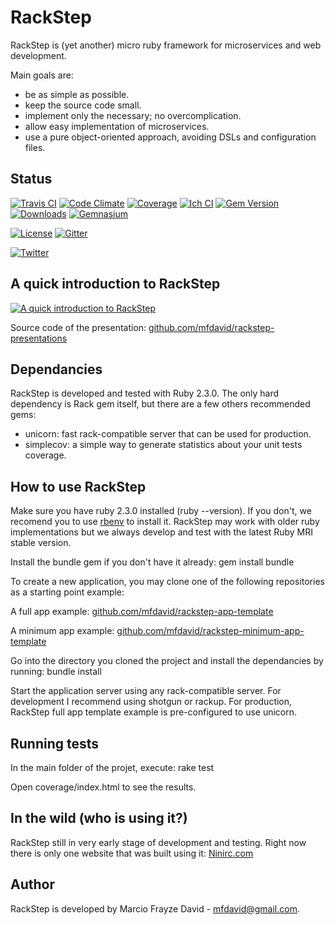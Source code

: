 # RackStep

RackStep is (yet another) micro ruby framework for microservices and web development.

Main goals are:
- be as simple as possible.
- keep the source code small.
- implement only the necessary; no overcomplication.
- allow easy implementation of microservices.
- use a pure object-oriented approach, avoiding DSLs and configuration files.


## Status

[![Travis CI](https://api.travis-ci.org/mfdavid/rackstep.svg)](https://travis-ci.org/mfdavid/rackstep)
[![Code Climate](https://codeclimate.com/github/mfdavid/rackstep/badges/gpa.svg)](https://codeclimate.com/github/mfdavid/rackstep)
[![Coverage](https://codeclimate.com/github/mfdavid/rackstep/badges/coverage.svg)](https://codeclimate.com/github/mfdavid/rackstep)
[![Ich CI](http://inch-ci.org/github/mfdavid/rackstep.png)](http://inch-ci.org/github/mfdavid/rackstep)
[![Gem Version](https://badge.fury.io/rb/rackstep.svg)](https://badge.fury.io/rb/rackstep)
[![Downloads](http://ruby-gem-downloads-badge.herokuapp.com/rackstep?type=total&color=brightgreen)](https://rubygems.org/gems/rackstep)
[![Gemnasium](https://gemnasium.com/mfdavid/rackstep.svg)](https://gemnasium.com/mfdavid/rackstep)

[![License](https://img.shields.io/badge/license-MIT-brightgreen.svg)](https://github.com/mfdavid/rackstep/blob/master/LICENSE)
[![Gitter](https://img.shields.io/gitter/room/nwjs/nw.js.svg)](https://gitter.im/mfdavid/rackstep)

[![Twitter](https://img.shields.io/twitter/follow/rackstep.svg?style=social)](https://twitter.com/rackstep)

## A quick introduction to RackStep

[![A quick introduction to RackStep](http://img.youtube.com/vi/MFJut9t5ZLw/0.jpg)](https://www.youtube.com/watch?v=MFJut9t5ZLw "A quick introduction to RackStep.
")

Source code of the presentation:
[github.com/mfdavid/rackstep-presentations](http://github.com/mfdavid/rackstep-presentations)

## Dependancies

RackStep is developed and tested with Ruby 2.3.0. The only hard dependency is
Rack gem itself, but there are a few others recommended gems:
- unicorn: fast rack-compatible server that can be used for production.
- simplecov: a simple way to generate statistics about your unit tests coverage.


## How to use RackStep

Make sure you have ruby 2.3.0 installed (ruby --version). If you don't, we recomend you to use [rbenv](https://github.com/sstephenson/rbenv#installation) to install it. RackStep may work with older ruby implementations but we always develop and test with the latest Ruby MRI stable version.

Install the bundle gem if you don't have it already: gem install bundle

To create a new application, you may clone one of the following repositories as a starting point example:

A full app example:
[github.com/mfdavid/rackstep-app-template](https://github.com/mfdavid/rackstep-app-template)

A minimum app example:
[github.com/mfdavid/rackstep-minimum-app-template](https://github.com/mfdavid/rackstep-minimum-app-template)

Go into the directory you cloned the project and install the dependancies by running: bundle install

Start the application server using any rack-compatible server. For development I recommend using shotgun or rackup. For production, RackStep full app template example is pre-configured to use unicorn.


## Running tests

In the main folder of the projet, execute:
rake test

Open coverage/index.html to see the results.


## In the wild (who is using it?)

RackStep still in very early stage of development and testing. Right now there is only one website that was built using it: [Ninirc.com](http://ninirc.com)


## Author

RackStep is developed by Marcio Frayze David - mfdavid@gmail.com.

